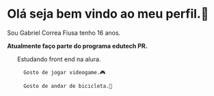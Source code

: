 <h1> Olá seja bem vindo ao meu perfil.🤚 </h1><p> Sou Gabriel Correa Fiusa tenho 16 anos.</p>

<strong>Atualmente faço parte do programa edutech PR.</strong></p>

 <ul>
      Estudando front end na alura.

      Gosto de jogar videogame.🎮

      Gosto de andar de bicicleta.🚴
  </ul>
